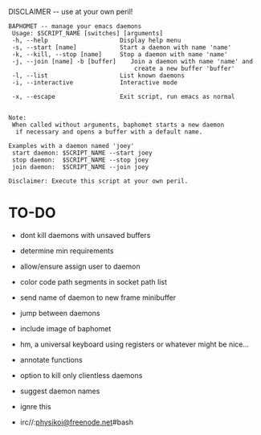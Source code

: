 DISCLAIMER -- use at your own peril!

````
BAPHOMET -- manage your emacs daemons
 Usage: $SCRIPT_NAME [switches] [arguments]
 -h, --help                    Display help menu
 -s, --start [name]            Start a daemon with name 'name'
 -k, --kill, --stop [name]     Stop a daemon with name 'name'
 -j, --join [name] -b [buffer]    Join a daemon with name 'name' and
                                   create a new buffer 'buffer'
 -l, --list                    List known daemons
 -i, --interactive             Interactive mode

 -x, --escape                  Exit script, run emacs as normal


Note:
 When called without arguments, baphomet starts a new daemon
  if necessary and opens a buffer with a default name.

Examples with a daemon named 'joey'
 start daemon: $SCRIPT_NAME --start joey
 stop daemon:  $SCRIPT_NAME --stop joey
 join daemon:  $SCRIPT_NAME --join joey

Disclaimer: Execute this script at your own peril.
````





TO-DO
===
* dont kill daemons with unsaved buffers
* determine min requirements
* allow/ensure assign user to daemon
* color code path segments in socket path list
* send name of daemon to new frame minibuffer
* jump between daemons
* include image of baphomet
* hm, a universal keyboard using registers or whatever might be nice...
* annotate functions
* option to kill only clientless daemons
* suggest daemon names

* ignre this
* irc//:physikoi@freenode.net#bash
